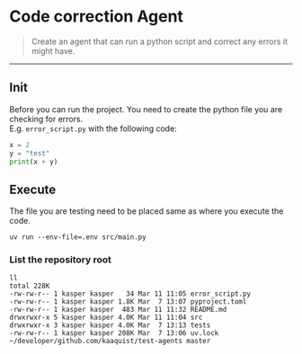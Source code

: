 # Code correction Agent
> Create an agent that can run a python script and correct any errors it might have.

---
## Init 
Before you can run the project. You need to create the python file you are checking for errors.  
E.g. `error_script.py` with the following code:
```python
x = 2
y = "test"
print(x + y)
```

## Execute
The file you are testing need to be placed same as where you execute the code.

```shell
uv run --env-file=.env src/main.py
```

### List the repository root
```shell
ll
total 228K
-rw-rw-r-- 1 kasper kasper   34 Mar 11 11:05 error_script.py
-rw-rw-r-- 1 kasper kasper 1.8K Mar  7 13:07 pyproject.toml
-rw-rw-r-- 1 kasper kasper  483 Mar 11 11:32 README.md
drwxrwxr-x 5 kasper kasper 4.0K Mar 11 11:04 src
drwxrwxr-x 3 kasper kasper 4.0K Mar  7 13:13 tests
-rw-rw-r-- 1 kasper kasper 208K Mar  7 13:06 uv.lock
~/developer/github.com/kaaquist/test-agents master
```